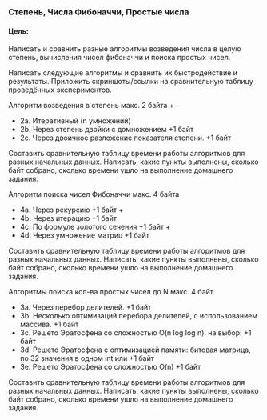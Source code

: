 ### Степень, Числа Фибоначчи, Простые числа

#### Цель:
Написать и сравнить разные алгоритмы возведения числа в целую степень, вычисления чисел фибоначчи и поиска простых
чисел.

Написать следующие алгоритмы и сравнить их быстродействие и результаты. Приложить скриншоты/ссылки на сравнительную
таблицу проведённых экспериментов.

Алгоритм возведения в степень макс. 2 байта +

* 2а. Итеративный (n умножений) 
* 2b. Через степень двойки с домножением +1 байт
* 2c. Через двоичное разложение показателя степени. +1 байт

Составить сравнительную таблицу времени работы алгоритмов для разных начальных данных. Написать, какие пункты выполнены,
сколько байт собрано, сколько времени ушло на выполнение домашнего задания.

Алгоритм поиска чисел Фибоначчи макс. 4 байта

* 4a. Через рекурсию +1 байт +
* 4b. Через итерацию +1 байт
* 4c. По формуле золотого сечения +1 байт + 
* 4d. Через умножение матриц +1 байт

Составить сравнительную таблицу времени работы алгоритмов для разных начальных данных. Написать, какие пункты выполнены,
сколько байт собрано, сколько времени ушло на выполнение домашнего задания.

Алгоритмы поиска кол-ва простых чисел до N макс. 4 байт

* 3a. Через перебор делителей. +1 байт
* 3b. Несколько оптимизаций перебора делителей, с использованием массива. +1 байт
* 3c. Решето Эратосфена со сложностью O(n log log n). на выбор: +1 байт
* 3d. Решето Эратосфена с оптимизацией памяти: битовая матрица, по 32 значения в одном int или +1 байт
* 3e. Решето Эратосфена со сложностью O(n) +1 байт

Составить сравнительную таблицу времени работы алгоритмов для разных начальных данных. Написать, какие пункты выполнены,
сколько байт собрано, сколько времени ушло на выполнение домашнего задания.